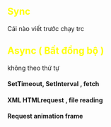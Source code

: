 ## <font style="color:yellow;">Sync</font>
Cái nào viết trước chạy trc


## <font style="color:yellow;">Async ( Bất đồng bộ )</font>
không theo thứ tự

#### SetTimeout, SetInterval , fetch 
#### XML HTMLrequest , file reading
#### Request animation frame


